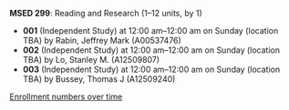 **MSED 299**: Reading and Research (1–12 units, by 1)

- **001** (Independent Study) at 12:00 am–12:00 am on Sunday (location TBA) by Rabin, Jeffrey Mark (A00537476)
- **002** (Independent Study) at 12:00 am–12:00 am on Sunday (location TBA) by Lo, Stanley M. (A12509807)
- **003** (Independent Study) at 12:00 am–12:00 am on Sunday (location TBA) by Bussey, Thomas J (A12509240)

[Enrollment numbers over time](./MSED299.tsv)
